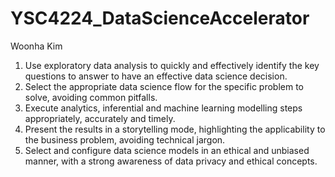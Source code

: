 # YSC4224_DataScienceAccelerator
Woonha Kim

1. Use exploratory data analysis to quickly and effectively identify the key questions to answer to have an effective data science decision.
2. Select the appropriate data science flow for the specific problem to
solve, avoiding common pitfalls.
3. Execute analytics, inferential and machine learning modelling steps
appropriately, accurately and timely.
4. Present the results in a storytelling mode, highlighting the
applicability to the business problem, avoiding technical jargon.
5. Select and configure data science models in an ethical and unbiased
manner, with a strong awareness of data privacy and ethical concepts.
